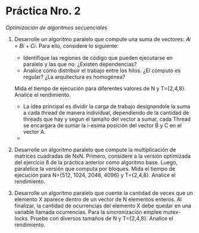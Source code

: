 # Práctica Nro. 2

_Optimización de algoritmos secuenciales_ 

1.  Desarrolle un algoritmo paralelo que compute una suma de vectores: 𝐴𝑖 = 𝐵𝑖 + 𝐶𝑖. Para ello, considere lo siguiente: 
    - Identifique  las  regiones  de  código  que  pueden  ejecutarse  en  paralelo  y  las  que no.  ¿Existen  dependencias? 
    - Analice  cómo  distribuir  el  trabajo  entre  los  hilos.  ¿El  cómputo  es  regular?  ¿La  arquitectura  es homogénea?
    
    Mida el tiempo de ejecución para diferentes valores de N y T={2,4,8}. Analice el rendimiento.

    - La ídea principal es dividir la carga de trabajo designandole la suma a cada thread de manera individual, dependiendo de la cantidad de threads que hay y segun el tamaño del vector a sumar, cada Thread se encargara de sumar la i-esima posición del vector B y C en el vector A. 
    - 

2. Desarrolle  un  algoritmo  paralelo  que  compute  la  multiplicación  de  matrices  cuadradas  de  NxN.  Primero, considere  a  la  versión  optimizada  del  ejercicio  8  de  la  práctica  anterior  como  algoritmo  base.  Luego, paralelice la versión que computa por bloques. Mida el tiempo de ejecución para N={512, 1024, 2048, 4096} y T={2,4,8}. Analice el rendimiento. 


3. Desarrolle un algoritmo paralelo que cuente la cantidad de veces que un elemento X aparece dentro de un vector de N elementos enteros.  Al finalizar, la cantidad de ocurrencias del elemento X debe quedar en una variable llamada ocurrencias. Para la sincronización emplee mutex-locks. Pruebe con diversos tamaños de N y T={2,4,8}. Analice el rendimiento.